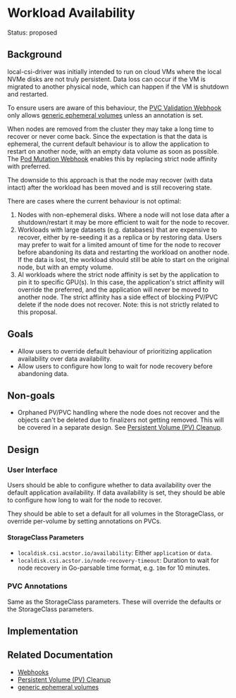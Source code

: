 # Workload Availability

Status: proposed

## Background

local-csi-driver was initially intended to run on cloud VMs where the local NVMe
disks are not truly persistent. Data loss can occur if the VM is migrated to
another physical node, which can happen if the VM is shutdown and restarted.

To ensure users are aware of this behaviour, the [PVC Validation
Webhook][webhooks] only allows [generic ephemeral volumes][generic pvc]
unless an annotation is set.

When nodes are removed from the cluster they may take a long time to recover or
never come back. Since the expectation is that the data is ephemeral, the
current default behaviour is to allow the application to restart on another
node, with an empty data volume as soon as possible. The [Pod Mutation
Webhook][webhooks] enables this by replacing strict node affinity with
preferred.

The downside to this approach is that the node may recover (with data intact)
after the workload has been moved and is still recovering state.

There are cases where the current behaviour is not optimal:

1. Nodes with non-ephemeral disks. Where a node will not lose data after a
   shutdown/restart it may be more efficient to wait for the node to recover.
2. Workloads with large datasets (e.g. databases) that are expensive to recover,
   either by re-seeding it as a replica or by restoring data. Users may prefer
   to wait for a limited amount of time for the node to recover before
   abandoning its data and restarting the workload on another node. If the data
   is lost, the workload should still be able to start on the original node, but
   with an empty volume.
3. AI workloads where the strict node affinity is set by the application to pin
   it to specific GPU(s). In this case, the application's strict affinity will
   override the preferred, and the application will never be moved to another
   node. The strict affinity has a side effect of blocking PV/PVC delete if the
   node does not recover. Note: this is not strictly related to this proposal.

## Goals

- Allow users to override default behaviour of prioritizing application
  availability over data availability.
- Allow users to configure how long to wait for node recovery before abandoning
  data.

## Non-goals

- Orphaned PV/PVC handling where the node does not recover and the objects can't
  be deleted due to finalizers not getting removed. This will be covered in
  a separate design. See [Persistent Volume (PV) Cleanup][pv cleanup].

## Design

### User Interface

Users should be able to configure whether to data availability over the default
application availability. If data availability is set, they should be able to
configure how long to wait for the node to recover.

They should be able to set a default for all volumes in the StorageClass, or
override per-volume by setting annotations on PVCs.

#### StorageClass Parameters

- `localdisk.csi.acstor.io/availability`: Either `application` or `data`.
- `localdisk.csi.acstor.io/node-recovery-timeout`: Duration to wait for node
  recovery in Go-parsable time format, e.g. `10m` for 10 minutes.

### PVC Annotations

Same as the StorageClass parameters. These will override the defaults or the
StorageClass parameters.

## Implementation

## Related Documentation

- [Webhooks][webhooks]
- [Persistent Volume (PV) Cleanup][pv cleanup]
- [generic ephemeral volumes][generic pvc]

[webhooks]: webhooks.md
[pv cleanup]: pv-cleanup.md
[generic pvc]: https://kubernetes.io/docs/concepts/storage/ephemeral-volumes/#generic-ephemeral-volumes
